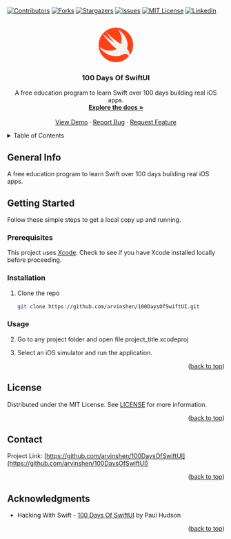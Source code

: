 <div id="top"></div>

<!-- PROJECT SHIELDS -->
<!--
*** I'm using markdown "reference style" links for readability.
*** Reference links are enclosed in brackets [ ] instead of parentheses ( ).
*** See the bottom of this document for the declaration of the reference variables
*** for contributors-url, forks-url, etc. This is an optional, concise syntax you may use.
*** https://www.markdownguide.org/basic-syntax/#reference-style-links
-->
[![Contributors][contributors-shield]][contributors-url]
[![Forks][forks-shield]][forks-url]
[![Stargazers][stars-shield]][stars-url]
[![Issues][issues-shield]][issues-url]
[![MIT License][license-shield]][license-url]
[![LinkedIn][linkedin-shield]][linkedin-url]



<!-- PROJECT LOGO -->
<br />
<div align="center">
  <a href="https://github.com/arvinshen/100DaysOfSwiftUI">
    <img src="assets/logo.png" alt="Logo" width="80" height="80">
  </a>

<h3 align="center">100 Days Of SwiftUI</h3>

  <p align="center">
    A free education program to learn Swift over 100 days building real iOS apps.
    <br />
    <a href="https://github.com/arvinshen/100DaysOfSwiftUI"><strong>Explore the docs »</strong></a>
    <br />
    <br />
    <a href="https://github.com/arvinshen/100DaysOfSwiftUI">View Demo</a>
    ·
    <a href="https://github.com/arvinshen/100DaysOfSwiftUI/issues">Report Bug</a>
    ·
    <a href="https://github.com/arvinshen/100DaysOfSwiftUI/issues">Request Feature</a>
  </p>
</div>



<!-- TABLE OF CONTENTS -->
<details>
  <summary>Table of Contents</summary>
  <ol>
    <li>
      <a href="#general-info">General Info</a>
    </li>
    <li>
      <a href="#getting-started">Getting Started</a>
      <ul>
        <li><a href="#prerequisites">Prerequisites</a></li>
        <li><a href="#installation">Installation</a></li>
        <li><a href="#usage">Usage</a></li>
      </ul>
    </li>
    <li><a href="#license">License</a></li>
    <li><a href="#contact">Contact</a></li>
    <li><a href="#acknowledgments">Acknowledgments</a></li>
  </ol>
</details>



<!-- GENERAL INFO -->
## General Info
A free education program to learn Swift over 100 days building real iOS apps.

<!--
100 Days Of SwiftUI has 26 projects total.

### Milestone Projects:
6 Milestone projects created from scratch to implement topics learned spanning multiple projects. Click on a project to see more details.
<ul>
  <li><a href="https://github.com/arvinshen/100DaysOfSwiftUI/tree/main/day25_milestone_projects01-03">MP1: </a></li>
  <li><a href="https://github.com/arvinshen/100DaysOfSwiftUI/tree/main/day35_milestone_projects04-06">MP2: </a></li>
  <li><a href="https://github.com/arvinshen/100DaysOfSwiftUI/tree/main/day47_milestone_projects07-09">MP3: </a></li>
  <li><a href="https://github.com/arvinshen/100DaysOfSwiftUI/tree/main/day60_milestone_projects10-12">MP4: </a></li>
  <li><a href="https://github.com/arvinshen/100DaysOfSwiftUI/tree/main/day77_milestone_projects13-15">MP5: </a></li>
  <li><a href="https://github.com/arvinshen/100DaysOfSwiftUI/tree/main/day95_milestone_projects16-18">MP6: </a></li>
</ul>

<p align="right">(<a href="#top">back to top</a>)</p>

### Projects:
19 projects going over specific topics each with 3 challenges at the end to build on the knowledge learned and improve the code.
Click on a project to see more details.

<ul>
  <li><a href="https://github.com/arvinshen/100DaysOfSwiftUI/tree/main/day16-18_project01">P1 : WeSplit</a></li>
  <li><a href="https://github.com/arvinshen/100DaysOfSwiftUI/tree/main/day20-22_project02">P2 : Guess The Flag</a></li>
  <li><a href="https://github.com/arvinshen/100DaysOfSwiftUI/tree/main/day23-24_project03">P3 : View and Modifiers</a></li>
  <li><a href="https://github.com/arvinshen/100DaysOfSwiftUI/tree/main/day26-28_project04">P4 : BetterRest</a></li>
  <li><a href="https://github.com/arvinshen/100DaysOfSwiftUI/tree/main/day29-31_project05">P5 : Word Scramble</a></li>
  <li><a href="https://github.com/arvinshen/100DaysOfSwiftUI/tree/main/day32-34_project06">P6 : Animations</a></li>
  <li><a href="https://github.com/arvinshen/100DaysOfSwiftUI/tree/main/day36-38_project07">P7 : iExpense</li>
  <li><a href="https://github.com/arvinshen/100DaysOfSwiftUI/tree/main/day39-42_project08">P8 : Moonshot</a></li>
  <li><a href="https://github.com/arvinshen/100DaysOfSwiftUI/tree/main/day43-46_project09">P9 : Drawing</a></li>
  <li><a href="https://github.com/arvinshen/100DaysOfSwiftUI/tree/main/day49-52_project10">P10: Cupcakes Corner</a></li>
  <li><a href="https://github.com/arvinshen/100DaysOfSwiftUI/tree/main/day53-56_project11">P11: Bookworm</a></li>
  <li><a href="https://github.com/arvinshen/100DaysOfSwiftUI/tree/main/day57-59_project12">P12: Core Data</a></li>
  <li><a href="https://github.com/arvinshen/100DaysOfSwiftUI/tree/main/day62-67_project13">P13: Instafilter</a></li>
  <li><a href="https://github.com/arvinshen/100DaysOfSwiftUI/tree/main/day68-73_project14">P14: Bucket List</a></li>
  <li><a href="https://github.com/arvinshen/100DaysOfSwiftUI/tree/main/day74-76_project15">P15: Accessibility</a></li>
  <li><a href="https://github.com/arvinshen/100DaysOfSwiftUI/tree/main/day79-85_project16">P16: Hot Prospects</a></li>
  <li><a href="https://github.com/arvinshen/100DaysOfSwiftUI/tree/main/day86-91_project17">P17: Flashzilla</a></li>
  <li><a href="https://github.com/arvinshen/100DaysOfSwiftUI/tree/main/day92-94_project18">P18: Layout and Geometry</a></li>
  <li><a href="https://github.com/arvinshen/100DaysOfSwiftUI/tree/main/day96-99_project19">P19: SnowSeeker</a></li>
</ul>

<p align="right">(<a href="#top">back to top</a>)</p>
-->


<!-- GETTING STARTED -->
## Getting Started

Follow these simple steps to get a local copy up and running.

### Prerequisites

This project uses [Xcode](https://developer.apple.com/xcode/). Check to see if you have Xcode installed locally before proceeding.


### Installation

1. Clone the repo
   ```sh
   git clone https://github.com/arvinshen/100DaysOfSwiftUI.git
   ```

### Usage

2. Go to any project folder and open file project_title.xcodeproj

3. Select an iOS simulator and run the application.

<p align="right">(<a href="#top">back to top</a>)</p>



<!-- LICENSE -->
## License

Distributed under the MIT License. See [LICENSE][license-url] for more information.

<p align="right">(<a href="#top">back to top</a>)</p>



<!-- CONTACT -->
## Contact

Project Link: [https://github.com/arvinshen/100DaysOfSwiftUI](https://github.com/arvinshen/100DaysOfSwiftUI)

<p align="right">(<a href="#top">back to top</a>)</p>



<!-- ACKNOWLEDGMENTS -->
## Acknowledgments

* Hacking With Swift - [100 Days Of SwiftUI] by Paul Hudson

<p align="right">(<a href="#top">back to top</a>)</p>



<!-- MARKDOWN LINKS & IMAGES -->
<!-- https://www.markdownguide.org/basic-syntax/#reference-style-links -->
[contributors-shield]: https://img.shields.io/github/contributors/arvinshen/100DaysOfSwiftUI.svg?style=for-the-badge
[contributors-url]: https://github.com/arvinshen/100DaysOfSwiftUI/graphs/contributors
[forks-shield]: https://img.shields.io/github/forks/arvinshen/100DaysOfSwiftUI.svg?style=for-the-badge
[forks-url]: https://github.com/arvinshen/100DaysOfSwiftUI/network/members
[stars-shield]: https://img.shields.io/github/stars/arvinshen/100DaysOfSwiftUI.svg?style=for-the-badge
[stars-url]: https://github.com/arvinshen/100DaysOfSwiftUI/stargazers
[issues-shield]: https://img.shields.io/github/issues/arvinshen/100DaysOfSwiftUI.svg?style=for-the-badge
[issues-url]: https://github.com/arvinshen/100DaysOfSwiftUI/issues
[license-shield]: https://img.shields.io/github/license/arvinshen/100DaysOfSwiftUI.svg?style=for-the-badge
[license-url]: https://github.com/arvinshen/100DaysOfSwiftUI/blob/main/LICENSE.txt
[linkedin-shield]: https://img.shields.io/badge/-LinkedIn-black.svg?style=for-the-badge&logo=linkedin&colorB=555
[linkedin-url]: https://linkedin.com/in/arvin-shen
[100 Days Of SwiftUI]: https://www.hackingwithswift.com/100

